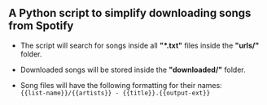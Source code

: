 ## A Python script to simplify downloading songs from Spotify

- The script will search for songs inside all **"*.txt"** files inside the **"urls/"** folder.

- Downloaded songs will be stored inside the **"downloaded/"** folder.

- Song files will have the following formatting for their names:<br>
`{{list-name}}/{{artists}} - {{title}}.{{output-ext}}`

